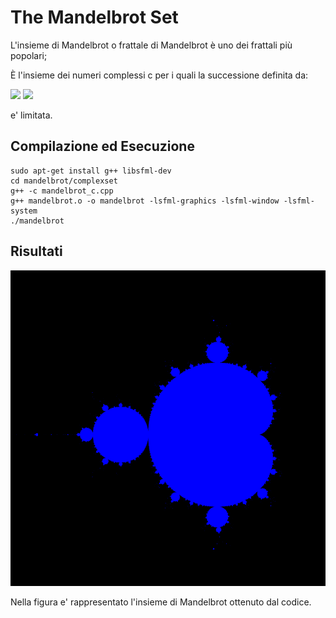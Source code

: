 # The Mandelbrot Set

L'insieme di Mandelbrot o frattale di Mandelbrot è uno dei frattali più popolari;

È l'insieme dei numeri complessi c per i quali la successione definita da: 

<img src="https://render.githubusercontent.com/render/math?math=z_0 = 0">
<img src="https://render.githubusercontent.com/render/math?math=z_{n %2B 1}=z_n^2 %2B c">

e' limitata.

## Compilazione ed Esecuzione
```
sudo apt-get install g++ libsfml-dev
cd mandelbrot/complexset
g++ -c mandelbrot_c.cpp
g++ mandelbrot.o -o mandelbrot -lsfml-graphics -lsfml-window -lsfml-system
./mandelbrot
```
## Risultati
![complexset](https://github.com/samuelelanzi/mandelbrot/blob/main/complexset/images/mandelbrot.png)

Nella figura e' rappresentato l'insieme di Mandelbrot ottenuto dal codice.
